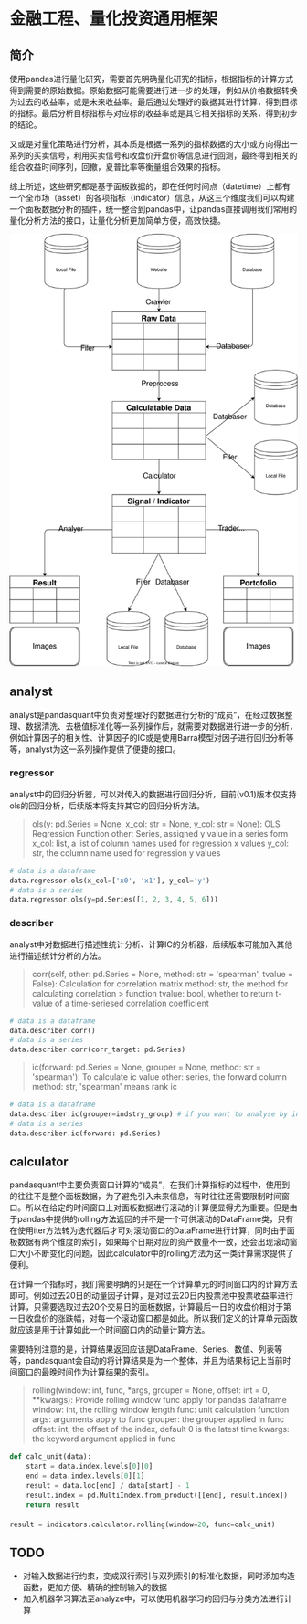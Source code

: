 # 金融工程、量化投资通用框架

## 简介

使用pandas进行量化研究，需要首先明确量化研究的指标，根据指标的计算方式得到需要的原始数据。原始数据可能需要进行进一步的处理，例如从价格数据转换为过去的收益率，或是未来收益率。最后通过处理好的数据其进行计算，得到目标的指标。最后分析目标指标与对应标的收益率或是其它相关指标的关系，得到初步的结论。

又或是对量化策略进行分析，其本质是根据一系列的指标数据的大小或方向得出一系列的买卖信号，利用买卖信号和收盘价开盘价等信息进行回测，最终得到相关的组合收益时间序列，回撤，夏普比率等衡量组合效果的指标。

综上所述，这些研究都是基于面板数据的，即在任何时间点（datetime）上都有一个全市场（asset）的各项指标（indicator）信息，从这三个维度我们可以构建一个面板数据分析的插件，统一整合到pandas中，让pandas直接调用我们常用的量化分析方法的接口，让量化分析更加简单方便，高效快捷。

![process](./process.svg)

## analyst

analyst是pandasquant中负责对整理好的数据进行分析的“成员”，在经过数据整理、数据清洗、去极值标准化等一系列操作后，就需要对数据进行进一步的分析，例如计算因子的相关性、计算因子的IC或是使用Barra模型对因子进行回归分析等等，analyst为这一系列操作提供了便捷的接口。

### regressor

analyst中的回归分析器，可以对传入的数据进行回归分析，目前(v0.1)版本仅支持ols的回归分析，后续版本将支持其它的回归分析方法。

> ols(y: pd.Series = None, x_col: str = None, y_col: str = None):
> OLS Regression Function
> other: Series, assigned y value in a series form
> x_col: list, a list of column names used for regression x values
> y_col: str, the column name used for regression y values

```python
# data is a dataframe
data.regressor.ols(x_col=['x0', 'x1'], y_col='y')
# data is a series
data.regressor.ols(y=pd.Series([1, 2, 3, 4, 5, 6]))
```

### describer

analyst中对数据进行描述性统计分析、计算IC的分析器，后续版本可能加入其他进行描述统计分析的方法。

> corr(self, other: pd.Series = None, method: str = 'spearman', tvalue = False):
> Calculation for correlation matrix
method: str, the method for calculating correlation > function
> tvalue: bool, whether to return t-value of a time-seriesed correlation coefficient

```python
# data is a dataframe
data.describer.corr()
# data is a series
data.describer.corr(corr_target: pd.Series)
```

> ic(forward: pd.Series = None, grouper = None, method: str = 'spearman'):
> To calculate ic value
> other: series, the forward column
> method: str, 'spearman' means rank ic

```python
# data is a dataframe
data.describer.ic(grouper=indstry_group) # if you want to analyse by industry
# data is a series
data.describer.ic(forward: pd.Series)
```

## calculator

pandasquant中主要负责窗口计算的“成员”，在我们计算指标的过程中，使用到的往往不是整个面板数据，为了避免引入未来信息，有时往往还需要限制时间窗口。所以在给定的时间窗口上对面板数据进行滚动的计算便显得尤为重要。但是由于pandas中提供的rolling方法返回的并不是一个可供滚动的DataFrame类，只有在使用iter方法转为迭代器后才可对滚动窗口的DataFrame进行计算，同时由于面板数据有两个维度的索引，如果每个日期对应的资产数量不一致，还会出现滚动窗口大小不断变化的问题，因此calculator中的rolling方法为这一类计算需求提供了便利。

在计算一个指标时，我们需要明确的只是在一个计算单元的时间窗口内的计算方法即可。例如过去20日的动量因子计算，是对过去20日内股票池中股票收益率进行计算，只需要选取过去20个交易日的面板数据，计算最后一日的收盘价相对于第一日收盘价的涨跌幅，对每一个滚动窗口都是如此。所以我们定义的计算单元函数就应该是用于计算如此一个时间窗口内的动量计算方法。

需要特别注意的是，计算结果返回应该是DataFrame、Series、数值、列表等等，pandasquant会自动的将计算结果是为一个整体，并且为结果标记上当前时间窗口的最晚时间作为计算结果的索引。

> rolling(window: int, func, *args, grouper = None, offset: int = 0, **kwargs):
> Provide rolling window func apply for pandas dataframe
> window: int, the rolling window length
> func: unit calculation function
> args: arguments apply to func
> grouper: the grouper applied in func
> offset: int, the offset of the index, default 0 is the latest time
> kwargs: the keyword argument applied in func

```python
def calc_unit(data):
    start = data.index.levels[0][0]
    end = data.index.levels[0][1]
    result = data.loc[end] / data[start] - 1
    result.index = pd.MultiIndex.from_product([[end], result.index])
    return result

result = indicators.calculator.rolling(window=20, func=calc_unit)
```

## TODO

- 对输入数据进行约束，变成双行索引与双列索引的标准化数据，同时添加构造函数，更加方便、精确的控制输入的数据
- 加入机器学习算法至analyze中，可以使用机器学习的回归与分类方法进行计算
